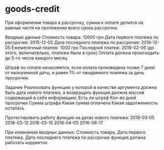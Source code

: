 # goods-credit
При оформлении товара в рассрочку, сумма к оплате делится на равные части на протяжении всего срока рассрочки. 

Вводные данные
Стоимость товара: 12000 грн
Дата первого платежа по рассрочке: 2015-12-05
Дата последнего платежа по рассрочке: 2016-12-05
Ежемесячный платеж: 1000 грн
Последний платеж: 2016-02-06 (до этого, включительно, платежи были в срок)
Оплата должна происходить до 5-го числа каждого месяц

Штраф по оплате начисляется, если оплата произведена позже 7 дней от назначенной даты, и равен 1% от ожидаемого платежа за день просрочки.

Задание
Реализовать функцию у которой в качестве аргумента должна быть дата нового платежа, а возвращать функция должна массив содержащий в себе информацию:
Есть ли штраф
Кол-во дней просрочки
Сумма штрафа
Какая сумма оплачена
Какая задолженность осталась

Протестировать работу функции на датах нового платежа:
2016-03-05
2016-03-12
2016-03-15
2016-04-05
2016-06-17


При изменении вводных данных: Стоимость товара, Дата первого платежа, Дата последнего платежа по рассрочке функция должна работать корректно
